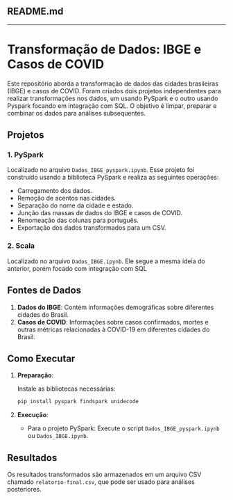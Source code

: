## README.md

---

# Transformação de Dados: IBGE e Casos de COVID

Este repositório aborda a transformação de dados das cidades brasileiras (IBGE) e casos de COVID. Foram criados dois projetos independentes para realizar transformações nos dados, um usando PySpark e o outro usando Pyspark focando em integração com SQL. O objetivo é limpar, preparar e combinar os dados para análises subsequentes.

## Projetos

### 1. **PySpark**

Localizado no arquivo `Dados_IBGE_pyspark.ipynb`. Esse projeto foi construído usando a biblioteca PySpark e realiza as seguintes operações:

- Carregamento dos dados.
- Remoção de acentos nas cidades.
- Separação do nome da cidade e estado.
- Junção das massas de dados do IBGE e casos de COVID.
- Renomeação das colunas para português.
- Exportação dos dados transformados para um CSV.

### 2. **Scala**

Localizado no arquivo `Dados_IBGE.ipynb`. Ele segue a mesma ideia do anterior, porém focado com integração com SQL

## Fontes de Dados

1. **Dados do IBGE**: Contém informações demográficas sobre diferentes cidades do Brasil.
2. **Casos de COVID**: Informações sobre casos confirmados, mortes e outras métricas relacionadas à COVID-19 em diferentes cidades do Brasil.

## Como Executar

1. **Preparação**:
   
   Instale as bibliotecas necessárias:
   ```bash
   pip install pyspark findspark unidecode
   ```

2. **Execução**:

   - Para o projeto PySpark: Execute o script `Dados_IBGE_pyspark.ipynb` ou `Dados_IBGE.ipynb`.

## Resultados

Os resultados transformados são armazenados em um arquivo CSV chamado `relatorio-final.csv`, que pode ser usado para análises posteriores.
